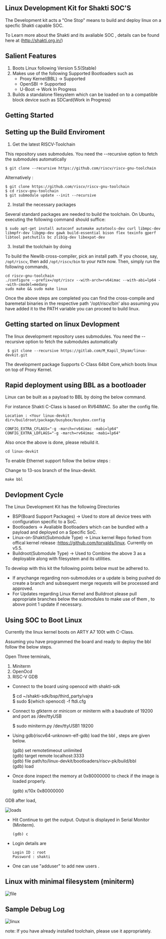 Linux Development Kit for Shakti SOC'S
---
The Development kit acts a "One Stop" means to build and deploy linux on a specfic Shakti capable SOC.

To Learn more  about the Shakti and its avaliable SOC , details can be found here at (http://shakti.org.in/)

Salient Features
---
1.  Boots Linux following Version 5.5(Stable)
2.  Makes use of the following Supported Bootloaders such as
     - Proxy Kernel(BBL) -> Supported
     - OpenSBI -> Supported 
     - U-Boot -> Work In Progress
3.  Builds a standalone filesystem which can be loaded on to a compatible block device such as SDCard(Work in Progress)

Getting Started
---

Setting up the Build Enviroment
----


1.  Get the latest RISCV-Toolchain

This repository uses submodules. You need the --recursive option to fetch the submodules automatically

    $ git clone --recursive https://github.com/riscv/riscv-gnu-toolchain
    
Alternatively :

    $ git clone https://github.com/riscv/riscv-gnu-toolchain
    $ cd riscv-gnu-toolchain
    $ git submodule update --init --recursive

2. Install the necessary packages

Several standard packages are needed to build the toolchain.  On Ubuntu,
executing the following command should suffice:

    $ sudo apt-get install autoconf automake autotools-dev curl libmpc-dev libmpfr-dev libgmp-dev gawk build-essential bison flex texinfo gperf libtool patchutils bc zlib1g-dev libexpat-dev

3. Install the toolchain by doing 

To build the Newlib cross-compiler, pick an install path.  If you choose,
say, `/opt/riscv`, then add `/opt/riscv/bin` to your `PATH` now.  Then, simply
run the following commands,	

    cd riscv-gnu-toolchain
    ./configure --prefix=/opt/riscv --with-arch=rv64imac --with-abi=lp64 --with-cmodel=medany
    sudo make && sudo make linux

Once the above steps are completed you can find the cross-compile and baremetal binaries in the respective path '/opt/riscv/bin' also assuming you have added it to the PATH variable you can proceed to build linux.

Getting started on linux Devlopment
--
The linux development repository uses submodules. You need the --recursive option to fetch the submodules automatically
            
     $ git clone --recursive https://gitlab.com/M_Kapil_Shyam/linux-devkit.git
            
The development package Supports C-Class 64bit Core,which boots linux on top of Proxy Kernel.


Rapid deployment using BBL as a bootloader
--
Linux can be built as a payload to BBL by doing the below command.   

For instance Shakti C-Class is based on RV64IMAC. So alter the config file.

    Location : <Your linux-devkit dir>/buildroot/package/busybox/busybox.config

    CONFIG_EXTRA_CFLAGS="-g -march=rv64imac -mabi=lp64"
    CONFIG_EXTRA_LDFLAGS="-g -march=rv64imac -mabi=lp64"

Also once the above is done, please rebuild it.

	cd linux-devkit

To enable Ethernet support follow the below steps :

Change to 13-sos branch of the linux-devkit.

	make bbl

Devlopment Cycle
-----

The Linux Development Kit has the  following Directories 

* BSP(Board Support Packages) -> Used to store all device trees with configuration specific to a SoC.
* Bootloaders -> Avaliable Bootloaders which can be bundled with a payload and deployed on a Specific SoC.
* Linux-on-Shakti(Submodule Type) -> Linux kernel  Repo forked from offical kernel release :https://github.com/torvalds/linux. Currently on v5.5.
* Buildroot(Submodule Type) -> Used to Combine the above 3 as a deployable along with filesystem and its utilities.

To develop with this kit the following points below must be adhered to.

* If anychange regarding non-submodules or a update is being pushed do create a branch and subsequent merge requests will be processed and approved.
* For Updates regarding Linux Kernel and Buildroot please pull appropriate branches below the submodules to make use of them , to above point 1 update if necessary.

Using SOC to Boot Linux 
-----
Currently the linux kernel boots on ARTY A7 100t with C-Class.

Assuming you have programmed the board and ready to deploy the bbl follow the below steps.

Open Three terminals,
1. Miniterm	
2. OpenOcd
3. RISC-V GDB

* Connect to the board using openocd with shakti-sdk

     $ cd ~/shakti-sdk/bsp/third_party/vajra <br />
     $ sudo $(which openocd) -f ftdi.cfg <br />
     
* Connect to gtkterm or minicom or miniterm with a baudrate of 19200 and port as /dev/ttyUSB

     $ sudo miniterm.py /dev/ttyUSB1 19200 <br />
    
* Using gdb(riscv64-unknown-elf-gdb) load the bbl , steps are given below.

     ​(gdb) set remotetimeout unlimited <br />
     (gdb) ​target remote localhost:3333 <br />
     (gdb) file path/to/linux-devkit/bootloaders/riscv-pk/build/bbl <br />
     (gdb) load	<br />


* Once done inspect the memory at 0x80000000 to check if the image is loaded properly. 

     (gdb) x/10x 0x80000000

GDB after load,

![loads](https://user-images.githubusercontent.com/31366212/83849409-ff30a880-a72c-11ea-8fe8-365b1a0181bd.png)


* Hit Continue to get the output. Output is displayed in Serial Monitor (Miniterm).

      (gdb) c  

* Login details are 

      Login ID : root
      Password : shakti
    
* One can use "adduser" to add new users .

Linux with minimal filesystem (miniterm)
-----
![file](https://user-images.githubusercontent.com/31366212/83849300-d6a8ae80-a72c-11ea-92e2-11d74d098487.png)


Sample Debug Log 
---
![linux](/uploads/63810269b0afd43ab87609a134e71152/linux.png)


note: If you have already installed toolchain, please use it appropriately.
